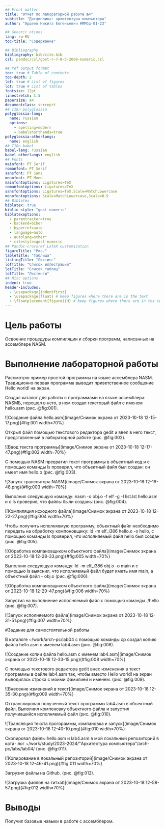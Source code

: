```yaml
---
## Front matter
title: "Отчет по лабораторной работе №4"
subtitle: "Дисциплина: архитектура компьютера"
author: "Ардеев Никита Евгеньевич НММбд-01-23"

## Generic otions
lang: ru-RU
toc-title: "Содержание"

## Bibliography
bibliography: bib/cite.bib
csl: pandoc/csl/gost-r-7-0-5-2008-numeric.csl

## Pdf output format
toc: true # Table of contents
toc-depth: 2
lof: true # List of figures
lot: true # List of tables
fontsize: 12pt
linestretch: 1.5
papersize: a4
documentclass: scrreprt
## I18n polyglossia
polyglossia-lang:
  name: russian
  options:
	- spelling=modern
	- babelshorthands=true
polyglossia-otherlangs:
  name: english
## I18n babel
babel-lang: russian
babel-otherlangs: english
## Fonts
mainfont: PT Serif
romanfont: PT Serif
sansfont: PT Sans
monofont: PT Mono
mainfontoptions: Ligatures=TeX
romanfontoptions: Ligatures=TeX
sansfontoptions: Ligatures=TeX,Scale=MatchLowercase
monofontoptions: Scale=MatchLowercase,Scale=0.9
## Biblatex
biblatex: true
biblio-style: "gost-numeric"
biblatexoptions:
  - parentracker=true
  - backend=biber
  - hyperref=auto
  - language=auto
  - autolang=other*
  - citestyle=gost-numeric
## Pandoc-crossref LaTeX customization
figureTitle: "Рис."
tableTitle: "Таблица"
listingTitle: "Листинг"
lofTitle: "Список иллюстраций"
lotTitle: "Список таблиц"
lolTitle: "Листинги"
## Misc options
indent: true
header-includes:
  - \usepackage{indentfirst}
  - \usepackage{float} # keep figures where there are in the text
  - \floatplacement{figure}{H} # keep figures where there are in the text
---
```


# Цель работы

Освоение процедуры компиляции и сборки программ, написанных на ассемблере NASM.

# Выполнение лабораторной работы

 Рассмотрю пример простой программы на языке ассемблера NASM. Традиционно первая
программа выводит приветственное сообщение Hello world! на экран.

Создал каталог для работы с программами на языке ассемблера NASMБ, перешел в него, в нем создал текстовый файл с именем hello.asm (рис. @fig:001).

![Создание файла hello.asm](image/Снимок экрана от 2023-10-18 12-15-17.png){#fig:001 width=70%}

Открыл файл помощью текстового редактора gedit и ввел в него текст, представленный в лабораторной работе (рис. @fig:002).

![Ввод текста программы](image/Снимок экрана от 2023-10-18 12-17-47.png){#fig:002 width=70%}

С помощью NASM превратил текст программы в объектный код и с помощью команды ls проверил, что объектный файл был создан: он имеет имя hello.o (рис. @fig:003).

![Запуск транслятора NASM](image/Снимок экрана от 2023-10-18 12-19-48.png){#fig:003 width=70%}

Выполнил следующую команду: nasm -o obj.o -f elf -g -l list.lst hello.asm и с ls проверил, что файлы были созданы (рис. @fig:004).

![Компиляция исходного файла](image/Снимок экрана от 2023-10-18 12-22-27.png){#fig:004 width=70%}

Чтобы получить исполняемую программу, объектный файл
необходимо передать на обработку компоновщику: ld -m elf_i386 hello.o -o hello, с помощью команды ls проверил, что исполняемый файл hello был создан (рис. @fig:005).

![Обработка компановщиком объектного файла](image/Снимок экрана от 2023-10-18 12-28-33.png){#fig:005 width=70%}

Выполнил следующую команду: ld -m elf_i386 obj.o -o main и с помощью ls выяснил, что исполняемый файл будет иметь имя main, а объектный файл - obj.o (рис. @fig:006).

![Обработка компановщиком объектного файла](image/Снимок экрана от 2023-10-18 12-29-47.png){#fig:006 width=70%}

Запустил на выполнение исполняемый файл с помощью команды ./hello (рис. @fig:007).

![Запуск исполняемого файла](image/Снимок экрана от 2023-10-18 12-31-51.png){#fig:007 width=70%}

#Задание для самостоятельной работы

В каталоге ~/work/arch-pc/lab04 с помощью команды cp создал копию файла
hello.asm с именем lab4.asm (рис. @fig:008).

![Создание копии файла hello.asm с именем lab4.asm](image/Снимок экрана от 2023-10-18 12-33-15.png){#fig:008 width=70%}

С помощью текстового редактора gedit внес изменения в текст программы в
файле lab4.asm так, чтобы вместо Hello world! на экран выводилась строка с моими
фамилией и именем. (рис. @fig:009).

![Внесение изменений в текст](image/Снимок экрана от 2023-10-18 12-35-30.png){#fig:009 width=70%}

Оттранслировал полученный текст программы lab4.asm в объектный файл. Выполнил
компоновку объектного файла и запустил получившийся исполняемый файл (рис. @fig:010).

![Трансляция текста прогораммы, компановка и запуск](image/Снимок экрана от 2023-10-18 12-40-10.png){#fig:010 width=70%}

Скопировал файлы hello.asm и lab4.asm в мой локальный репозиторий в ката-
лог ~/work/study/2023-2024/"Архитектура компьютера"/arch-pc/labs/lab04/ (рис. @fig:011).

![Копирование в локальный репозиторий](image/Снимок экрана от 2023-10-18 12-46-41.png){#fig:011 width=70%}

Загрузил файлы на Github. (рис. @fig:012).

![Загрузка файлов на гитхаб](image/Снимок экрана от 2023-10-18 12-58-57.png){#fig:012 width=70%}

# Выводы

Получил базовые навыки в работе с ассемблером.

